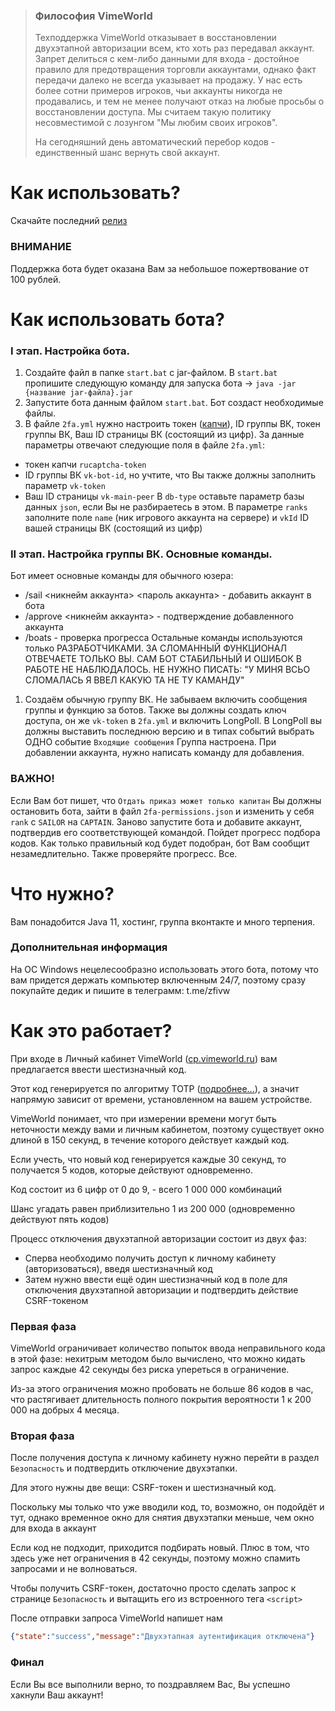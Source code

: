 > ### Философия VimeWorld 
> Техподдержка VimeWorld отказывает в восстановлении двухэтапной авторизации всем, кто хоть раз передавал аккаунт.
> Запрет делиться с кем-либо данными для входа - достойное правило для предотвращения торговли аккаунтами, однако факт передачи далеко не всегда указывает на продажу.
> У нас есть более сотни примеров игроков, чьи аккаунты никогда не продавались, и тем не менее получают отказ на любые просьбы о восстановлении доступа.
> Мы считаем такую политику несовместимой с лозунгом "Мы любим своих игроков".
> 
> На сегодняшний день автоматический перебор кодов - единственный шанс вернуть свой аккаунт.

# Как использовать?
Скачайте последний [релиз](https://github.com/DelfikPro/vimeworld-2fa/releases)

### ВНИМАНИЕ
Поддержка бота будет оказана Вам за небольшое пожертвование от 100 рублей.

# Как использовать бота?

### I этап. Настройка бота.
1. Создайте файл в папке `start.bat` с jar-файлом. В `start.bat` пропишите следующую команду
для запуска бота -> `java -jar {название jar-файла}.jar`
2. Запустите бота данным файлом `start.bat`. Бот создаст необходимые файлы.
3. В файле `2fa.yml` нужно настроить токен ([капчи](https://rucaptcha.com/)), ID группы ВК, токен группы ВК, Ваш ID страницы ВК (состоящий из цифр).
За данные параметры отвечают следующие поля в файле `2fa.yml`:
- токен капчи `rucaptcha-token`
- ID группы ВК `vk-bot-id`, но учтите, что Вы также должны заполнить параметр `vk-token`
- Ваш ID страницы `vk-main-peer`
В `db-type` оставьте параметр базы данных `json`, если Вы не разбираетесь в этом.
В параметре `ranks` заполните поле `name` (ник игрового аккаунта на сервере) и `vkId` ID вашей страницы ВК (состоящий из цифр)

### II этап. Настройка группы ВК. Основные команды.
Бот имеет основные команды для обычного юзера:
- /sail <никнейм аккаунта> <пароль аккаунта> - добавить аккаунт в бота
- /approve <никнейм аккаунта> - подтверждение добавленного аккаунта
- /boats - проверка прогресса
Остальные команды используются только РАЗРАБОТЧИКАМИ. ЗА СЛОМАННЫЙ ФУНКЦИОНАЛ ОТВЕЧАЕТЕ ТОЛЬКО ВЫ. САМ
БОТ СТАБИЛЬНЫЙ И ОШИБОК В РАБОТЕ НЕ НАБЛЮДАЛОСЬ. НЕ НУЖНО ПИСАТЬ: "У МИНЯ ВСЬО СЛОМАЛАСЬ Я ВВЕЛ КАКУЮ ТА НЕ ТУ КАМАНДУ"
1. Создаём обычную группу ВК. Не забываем включить сообщения группы и функцию за ботов.
Также вы должны создать ключ доступа, он же `vk-token` в `2fa.yml` и включить LongPoll.
В LongPoll вы должны выставить последнюю версию и в типах событий выбрать ОДНО событие `Входящие сообщения`
Группа настроена.
При добавлении аккаунта, нужно написать команду для добавления.
### ВАЖНО!
Если Вам бот пишет, что `Отдать приказ может только капитан` Вы должны остановить бота, зайти в файл `2fa-permissions.json` и
изменить у себя `rank` с `SAILOR` на `CAPTAIN`. Заново запустите бота и добавите аккаунт, подтвердив его соответствующей командой.
Пойдет прогресс подбора кодов. Как только правильный код будет подобран, бот Вам сообщит незамедлительно. Также проверяйте прогресс.
Все.

# Что нужно?
Вам понадобится Java 11, хостинг, группа вконтакте и много терпения.

### Дополнительная информация
На ОС Windows нецелесообразно использовать этого бота, потому что вам 
придется держать компьютер включенным 24/7, поэтому сразу покупайте дедик и 
пишите в телеграмм: t.me/zfivw

# Как это работает?
При входе в Личный кабинет VimeWorld ([cp.vimeworld.ru](https://cp.vimeworld.ru)) вам предлагается ввести шестизначный код.

Этот код генерируется по алгоритму TOTP ([подробнее...](https://ru.wikipedia.org/wiki/Time-based_One-time_Password_Algorithm)), а значит напрямую зависит от времени, установленном на вашем устройстве.

VimeWorld понимает, что при измерении времени могут быть неточности между вами и личным кабинетом, поэтому существует окно длиной в 150 секунд, в течение которого действует каждый код.

Если учесть, что новый код генерируется каждые 30 секунд, то получается 5 кодов, которые действуют одновременно.

Код состоит из 6 цифр от 0 до 9, - всего 1 000 000 комбинаций

Шанс угадать равен приблизительно 1 из 200 000 (одновременно действуют пять кодов)

Процесс отключения двухэтапной авторизации состоит из двух фаз:
* Сперва необходимо получить доступ к личному кабинету (авторизоваться), введя шестизначный код
* Затем нужно ввести ещё один шестизначный код в поле для отключения двухэтапной авторизации и подтвердить действие CSRF-токеном

### Первая фаза

VimeWorld ограничивает количество попыток ввода неправильного кода в этой фазе: нехитрым методом было вычислено, что можно кидать запрос каждые 42 секунды без риска упереться в ограничение.

Из-за этого ограничения можно пробовать не больше 86 кодов в час, что растягивает длительность полного покрытия вероятности 1 к 200 000 на добрых 4 месяца.

### Вторая фаза

После получения доступа к личному кабинету нужно перейти в раздел `Безопасность` и подтвердить отключение двухэтапки.

Для этого нужны две вещи: CSRF-токен и шестизначный код.

Поскольку мы только что уже вводили код, то, возможно, он подойдёт и тут, однако временное окно для снятия двухэтапки меньше, чем окно для входа в аккаунт

Если код не подходит, приходится подбирать новый. Плюс в том, что здесь уже нет ограничения в 42 секунды, поэтому можно спамить запросами и не волноваться.

Чтобы получить CSRF-токен, достаточно просто сделать запрос к странице `Безопасность` и вытащить его из встроенного тега `<script>`

После отправки запроса VimeWorld напишет нам
```json
{"state":"success","message":"Двухэтапная аутентификация отключена"}
```
### Финал
Если Вы все выполнили верно, то поздравляем Вас, Вы успешно хакнули Ваш аккаунт!
